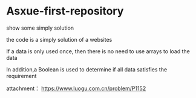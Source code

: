 # Asxue-first-repository
show some simply solution

the code is a simply solution of a websites

If a data is only used once, then there is no need to use arrays to load the data

In addition,a Boolean is used to determine if all data satisfies the requirement

attachment：
https://www.luogu.com.cn/problem/P1152
